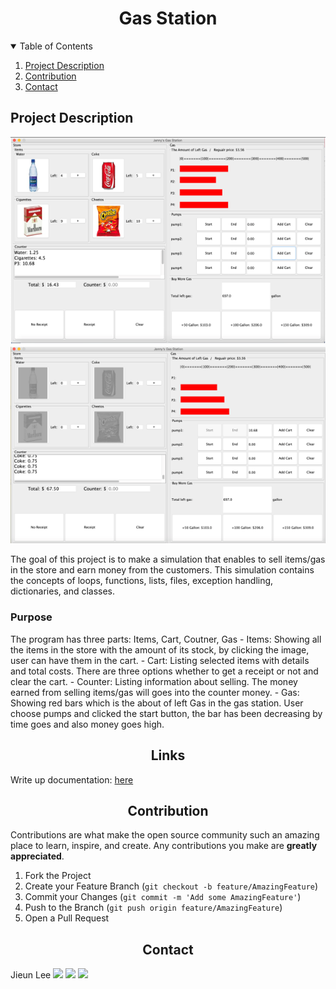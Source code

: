 

<h1 align="center">Gas Station</h1>

<!-- TABLE OF CONTENTS -->
<details open="open">
  <summary>Table of Contents</summary>
  <ol>
    <li><a href="#project-description">Project Description</a></li>
    <li><a href="#contribution">Contribution</a></li>
    <li><a href="#contact">Contact</a></li>
  </ol>
</details>

  
  
  
## Project Description 

![screenshot](img/ss1.png)
![screenshot](img/ss2.png)



The goal of this project is to make a simulation that enables to sell items/gas in the store and earn money from the customers. This simulation contains the concepts of loops, functions, lists, files, exception handling, dictionaries, and classes. 


### Purpose
 The program has three parts: Items, Cart, Coutner, Gas
		- Items: Showing all the items in the store with the amount of its stock, by clicking the image, user can have them in the cart.
		- Cart: Listing selected items with details and total costs. There are three options whether to get a receipt or not and clear the cart.
		- Counter: Listing information about selling. The money earned from selling items/gas will goes into the counter money. 
		- Gas: Showing red bars which is the about of left Gas in the gas station. User choose pumps and clicked the start button, the bar has been decreasing by time goes and also money goes high. 
	 


<h2 align="center">Links</h2>

Write up documentation: [here](resource/writeup.docx)



<h2 align="center">Contribution</h2>

Contributions are what make the open source community such an amazing place to learn, inspire, and create. Any contributions you make are **greatly appreciated**.

1. Fork the Project
2. Create your Feature Branch (`git checkout -b feature/AmazingFeature`)
3. Commit your Changes (`git commit -m 'Add some AmazingFeature'`)
4. Push to the Branch (`git push origin feature/AmazingFeature`)
5. Open a Pull Request

<h2 align="center">Contact</h2>


Jieun Lee <a href="https://www.linkedin.com/in/jieun-lee-a14379221/"><img src="https://img.shields.io/badge/LinkedIn-0A66C2?style=flat-&logo=linkedin&logoColor=white&link=https://www.instagram.com/jinny_winny/"/></a>
<a href="https://www.instagram.com/jinny_winny/"><img src="https://img.shields.io/badge/instagram-E4405F?style=flat-&logo=instagram&logoColor=white&link=https://www.instagram.com/jinny_winny/"/></a> 
<a href="https://mail.google.com/mail/u/?authuser=jinnywinny3@gmail.com"><img src="https://img.shields.io/badge/Gmail-EA4335?style=flat-&logo=gmail&logoColor=white&link=https://mail.google.com/mail/u/?authuser=jinnywinny3@gmail.com"/></a>







